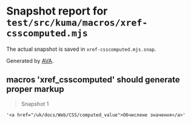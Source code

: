 # Snapshot report for `test/src/kuma/macros/xref-csscomputed.mjs`

The actual snapshot is saved in `xref-csscomputed.mjs.snap`.

Generated by [AVA](https://avajs.dev).

## macros 'xref_csscomputed' should generate proper markup

> Snapshot 1

    '<a href="/uk/docs/Web/CSS/computed_value">Обчислене значення</a>'
